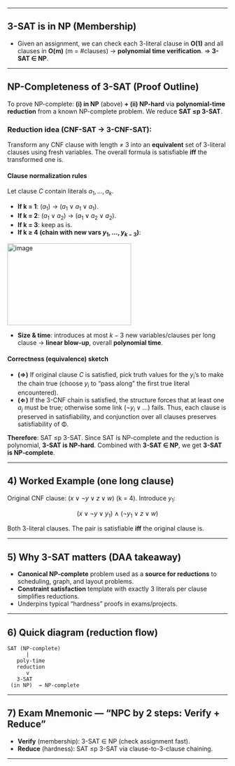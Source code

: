 



---

##  3-SAT is in NP (Membership)

* Given an assignment, we can check each 3-literal clause in **O(1)** and all clauses in **O(m)** (m = #clauses) → **polynomial time verification**.
  ⇒ **3-SAT ∈ NP**.

---

##  NP-Completeness of 3-SAT (Proof Outline)

To prove NP-complete: **(i) in NP** (above) **+ (ii) NP-hard** via **polynomial-time reduction** from a known NP-complete problem.
We reduce **SAT ≤p 3-SAT**.

### Reduction idea (CNF-SAT → 3-CNF-SAT):

Transform any CNF clause with length ≠ 3 into an **equivalent** set of 3-literal clauses using fresh variables. The overall formula is satisfiable **iff** the transformed one is.

#### Clause normalization rules

Let clause $C$ contain literals $a_1,\dots,a_k$.

* **If k = 1**: $(a_1)$  →  $(a_1 \lor a_1 \lor a_1)$.
* **If k = 2**: $(a_1 \lor a_2)$  →  $(a_1 \lor a_2 \lor a_2)$.
* **If k = 3**: keep as is.
* **If k ≥ 4 (chain with new vars $y_1,\dots,y_{k-3}$)**:

 <img width="283" height="187" alt="image" src="https://github.com/user-attachments/assets/6ae12037-cfae-45bb-bf9e-793127622742" />

* **Size & time**: introduces at most $k-3$ new variables/clauses per long clause → **linear blow-up**, overall **polynomial time**.

#### Correctness (equivalence) sketch

* **(⇒)** If original clause $C$ is satisfied, pick truth values for the $y_i$’s to make the chain true (choose $y_i$ to “pass along” the first true literal encountered).
* **(⇐)** If the 3-CNF chain is satisfied, the structure forces that at least one $a_j$ must be true; otherwise some link $(\lnot y_i \lor \dots)$ fails.
  Thus, each clause is preserved in satisfiability, and conjunction over all clauses preserves satisfiability of Φ.

**Therefore**: SAT ≤p 3-SAT. Since SAT is NP-complete and the reduction is polynomial, **3-SAT is NP-hard**. Combined with **3-SAT ∈ NP**, we get **3-SAT is NP-complete**.

---

## 4) Worked Example (one long clause)

Original CNF clause: $(x \lor \lnot y \lor z \lor w)$ (k = 4).
Introduce $y_1$:

$$
(x \lor \lnot y \lor y_1)\ \land\ (\lnot y_1 \lor z \lor w)
$$

Both 3-literal clauses. The pair is satisfiable **iff** the original clause is.

---

## 5) Why 3-SAT matters (DAA takeaway)

* **Canonical NP-complete** problem used as a **source for reductions** to scheduling, graph, and layout problems.
* **Constraint satisfaction** template with exactly 3 literals per clause simplifies reductions.
* Underpins typical “hardness” proofs in exams/projects.

---

## 6) Quick diagram (reduction flow)

```
SAT (NP-complete)
      |
   poly-time
   reduction
      v
   3-SAT
 (in NP)  → NP-complete
```

---

## 7) Exam Mnemonic — **“NPC by 2 steps: Verify + Reduce”**

* **Verify** (membership): 3-SAT ∈ NP (check assignment fast).
* **Reduce** (hardness): SAT ≤p 3-SAT via clause-to-3-clause chaining.

---

